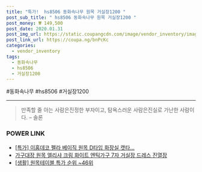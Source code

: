 ```yaml
--- 
title: "특가!  hs8506 동화속나무 원목 거실장1200 " 
post_sub_title: " hs8506 동화속나무 원목 거실장1200 " 
post_money: ₩ 149,500 
post_date: 2020.01.31 
post_img_url: https://static.coupangcdn.com/image/vendor_inventory/images/2016/03/24/17/8/ee56e786-c5d0-4401-b9e2-7c37b098e65d.jpg 
post_link_url: https://coupa.ng/bnPcKc 
categories: 
  - vendor_inventory 
tags: 
  - 동화속나무 
  - hs8506 
  - 거실장1200 
--- 
```

  #동화속나무 #hs8506 #거실장1200 
<hr> 

> 만족할 줄 아는 사람은진정한 부자이고, 탐욕스러운 사람은진실로 가난한 사람이다. – 솔론 


### POWER LINK

* <a href="https://blog.naver.com/santokki14/221790358906" target="_blank">[특가] 이홈데코 펠라 베이직 원목 D타입 화장실 캣타...</a>
* <a href="https://blog.naver.com/fasyy4321/221789348943" target="_blank">가구대장 원목 엘리샤 크림 화이트 엔틱가구 7자 거실장 드레스 진열장</a>
* <a href="https://blog.naver.com/sakai111/221792044189" target="_blank"> [생활] 원목테이블 특가 순위 ~46위</a>
